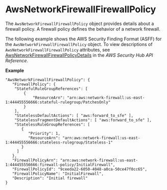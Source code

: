 # AwsNetworkFirewallFirewallPolicy<a name="asff-resourcedetails-awsnetworkfirewallfirewallpolicy"></a>

The `AwsNetworkFirewallFirewallPolicy` object provides details about a firewall policy\. A firewall policy defines the behavior of a network firewall\.

The following example shows the AWS Security Finding Format \(ASFF\) for the `AwsNetworkFirewallFirewallPolicy` object\. To view descriptions of `AwsNetworkFirewallFirewallPolicy` attributes, see [AwsNetworkFirewallFirewallPolicyDetails](https://docs.aws.amazon.com/securityhub/1.0/APIReference/API_AwsNetworkFirewallFirewallPolicyDetails.html) in the *AWS Security Hub API Reference*\.

**Example**

```
"AwsNetworkFirewallFirewallPolicy": {
   "FirewallPolicy": {  
    "StatefulRuleGroupReferences": [
        {
            "ResourceArn": "arn:aws:network-firewall:us-east-1:444455556666:stateful-rulegroup/PatchesOnly"
        }
    ],
    "StatelessDefaultActions": [ "aws:forward_to_sfe" ],
    "StatelessFragmentDefaultActions": [ "aws:forward_to_sfe" ],
    "StatelessRuleGroupReferences": [
       {
          "Priority": 1,
          "ResourceArn": "arn:aws:network-firewall:us-east-1:444455556666:stateless-rulegroup/Stateless-1"
       }
     ]
   },
   "FirewallPolicyArn": "arn:aws:network-firewall:us-east-1:444455556666:firewall-policy/InitialFirewall",
   "FirewallPolicyId": "9ceeda22-6050-4048-a0ca-50ce47f0cc65",
   "FirewallPolicyName": "InitialFirewall",
   "Description": "Initial firewall"
}
```